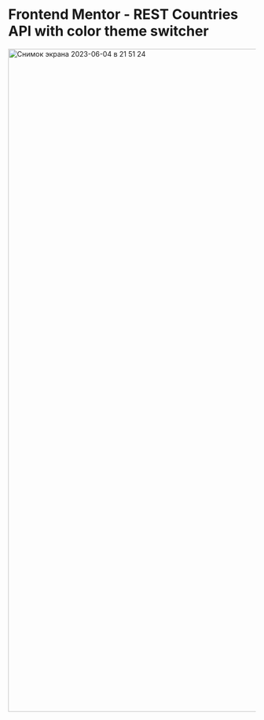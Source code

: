 # Frontend Mentor - REST Countries API with color theme switcher

<img width="1348" alt="Снимок экрана 2023-06-04 в 21 51 24" src="https://github.com/impiia/rest-countries-api-with-color-theme-switcher-master/assets/29872482/d7f3f938-b89c-4028-9173-5f27033bf2e6">
